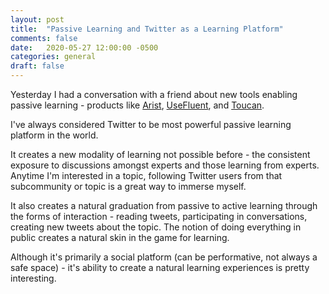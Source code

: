 ```yaml
---
layout: post
title:  "Passive Learning and Twitter as a Learning Platform"
comments: false
date:   2020-05-27 12:00:00 -0500
categories: general
draft: false
---
```


Yesterday I had a conversation with a friend about new tools enabling passive learning - products like [Arist](www.arist.co), [UseFluent](www.usefluent.co), and [Toucan](jointoucan.com). 

I've always considered Twitter to be most powerful passive learning platform in the world. 

It creates a new modality of learning not possible before - the consistent exposure to discussions amongst experts and those learning from experts. Anytime I'm interested in a topic, following Twitter users from that subcommunity or topic is a great way to immerse myself.

It also creates a natural graduation from passive to active learning through the forms of interaction - reading tweets, participating in conversations, creating new tweets about the topic. The notion of doing everything in public creates a natural skin in the game for learning. 

Although it's primarily a social platform (can be performative, not always a safe space) - it's ability to create a natural learning experiences is pretty interesting.